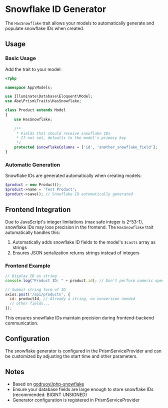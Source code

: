 # Snowflake ID Generator

The `HasSnowflake` trait allows your models to automatically generate and populate snowflake IDs when created.

## Usage

### Basic Usage

Add the trait to your model:

```php
<?php

namespace App\Models;

use Illuminate\Database\Eloquent\Model;
use Abe\Prism\Traits\HasSnowflake;

class Product extends Model
{
    use HasSnowflake;
    
    /**
     * Fields that should receive snowflake IDs
     * If not set, defaults to the model's primary key
     */
    protected $snowflakeColumns = ['id', 'another_snowflake_field'];
}
```

### Automatic Generation

Snowflake IDs are generated automatically when creating models:

```php
$product = new Product();
$product->name = 'Test Product';
$product->save(); // Snowflake ID automatically generated
```

## Frontend Integration

Due to JavaScript's integer limitations (max safe integer is 2^53-1), snowflake IDs may lose precision in the frontend. The `HasSnowflake` trait automatically handles this:

1. Automatically adds snowflake ID fields to the model's `$casts` array as strings
2. Ensures JSON serialization returns strings instead of integers

### Frontend Example

```javascript
// Display ID as string
console.log("Product ID: " + product.id); // Don't perform numeric operations

// Submit string form of ID
axios.post('/api/products', {
  id: productId, // Already a string, no conversion needed
  // other fields...
});
```

This ensures snowflake IDs maintain precision during frontend-backend communication.

## Configuration

The snowflake generator is configured in the PrismServiceProvider and can be customized by adjusting the start time and other parameters.

## Notes

- Based on [godruoyi/php-snowflake](https://github.com/godruoyi/php-snowflake)
- Ensure your database fields are large enough to store snowflake IDs (recommended: BIGINT UNSIGNED)
- Generator configuration is registered in PrismServiceProvider
